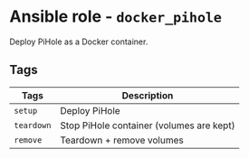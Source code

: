 # Ansible role - `docker_pihole`

Deploy PiHole as a Docker container.

## Tags

| Tags       | Description                              |
|------------|------------------------------------------|
| `setup`    | Deploy PiHole                            |
| `teardown` | Stop PiHole container (volumes are kept) |
| `remove`   | Teardown + remove volumes                |
